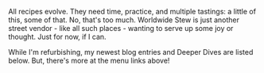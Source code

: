 All recipes evolve. They need time, practice, and multiple tastings: a little of this, some of that. No, that's too much. Worldwide Stew is just another street vendor - like all such places - wanting to serve up some joy or thought. Just for now, if I can. 

While I'm refurbishing, my newest blog entries and Deeper Dives are listed below. But, there's more at the menu links above!